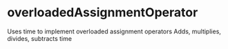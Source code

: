 # overloadedAssignmentOperator
Uses time to implement overloaded assignment operators
Adds, multiplies, divides, subtracts time
